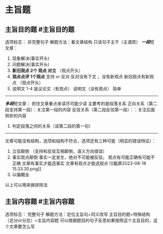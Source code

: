 # 主旨题
## 主旨目的题 #主旨目的题 
选项标志： 非完整句子 
解题方法：看文章结构 只读句子主干（主谓宾）
***一段***短文章：
1. 现象解决(事实开头)
2. 问题解决(事实开头)
3. **新旧观点 2个 观点 对立**  （观点开头） 
4. **观点点评 1个观点**  支持 or 反对 反对没有下文 ，没有新观点 新旧观点有新观点 （观点开头）
5. 说明文 1-4 是议论文（有观点）  说明文（没有观点） 简单

-------

***多段***短文章：
抓住文章重点来读尽可能少读
主要考的是段落关系
正向关系（第二段支持第一段）：关注第一段的内容
反驳关系（第二段反驳第一段）：：关注后面转折的内容
1. 判定段落之间的关系（读第二段的第一句）

----------
文章可能没有结构，选项和结构不符合，选项还有三种可能（明显的错误特征）：
1. 立驳颠倒 （支持和反驳互相颠倒，语义方向错误）
2. 事实观点颠倒
事实一定发生，绝对不可能被反驳。 观点有可能正确有可能不正确
文章有事实才能选事实 
文章有观点才能选观点
![[截屏2023-08-18 15.33.30.png]]
3. 以偏概全


以上可以用来做排除法
## 主旨内容题  #主旨内容题
选项标志： 完整句子 
解题方法：定位主旨句+同义改写
主旨目的题+特殊结构（总分or分总）=主旨内容题
可以根据题目的句子反思如果按照这个主旨目的，这个文章要怎么写